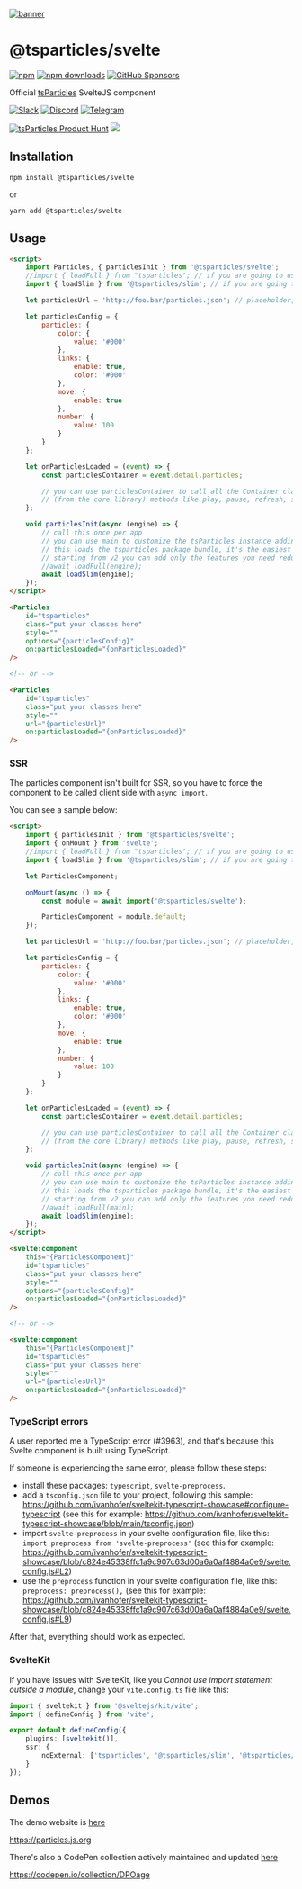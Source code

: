 [![banner](https://particles.js.org/images/banner3.png)](https://particles.js.org)

# @tsparticles/svelte

[![npm](https://img.shields.io/npm/v/@tsparticles/svelte)](https://www.npmjs.com/package/@tsparticles/svelte) [![npm downloads](https://img.shields.io/npm/dm/@tsparticles/svelte)](https://www.npmjs.com/package/@tsparticles/svelte) [![GitHub Sponsors](https://img.shields.io/github/sponsors/matteobruni)](https://github.com/sponsors/matteobruni)

Official [tsParticles](https://github.com/matteobruni/tsparticles) SvelteJS component

[![Slack](https://particles.js.org/images/slack.png)](https://join.slack.com/t/tsparticles/shared_invite/enQtOTcxNTQxNjQ4NzkxLWE2MTZhZWExMWRmOWI5MTMxNjczOGE1Yjk0MjViYjdkYTUzODM3OTc5MGQ5MjFlODc4MzE0N2Q1OWQxZDc1YzI) [![Discord](https://particles.js.org/images/discord.png)](https://discord.gg/hACwv45Hme) [![Telegram](https://particles.js.org/images/telegram.png)](https://t.me/tsparticles)

[![tsParticles Product Hunt](https://api.producthunt.com/widgets/embed-image/v1/featured.svg?post_id=186113&theme=light)](https://www.producthunt.com/posts/tsparticles?utm_source=badge-featured&utm_medium=badge&utm_souce=badge-tsparticles") <a href="https://www.buymeacoffee.com/matteobruni"><img src="https://img.buymeacoffee.com/button-api/?text=Buy me a beer&emoji=🍺&slug=matteobruni&button_colour=5F7FFF&font_colour=ffffff&font_family=Arial&outline_colour=000000&coffee_colour=FFDD00"></a>

## Installation

```shell
npm install @tsparticles/svelte
```

or

```shell
yarn add @tsparticles/svelte
```

## Usage

```html
<script>
	import Particles, { particlesInit } from '@tsparticles/svelte';
	//import { loadFull } from "tsparticles"; // if you are going to use `loadFull`, install the "tsparticles" package too.
	import { loadSlim } from '@tsparticles/slim'; // if you are going to use `loadSlim`, install the "@tsparticles/slim" package too.

	let particlesUrl = 'http://foo.bar/particles.json'; // placeholder, replace it with a real url

	let particlesConfig = {
		particles: {
			color: {
				value: '#000'
			},
			links: {
				enable: true,
				color: '#000'
			},
			move: {
				enable: true
			},
			number: {
				value: 100
			}
		}
	};

	let onParticlesLoaded = (event) => {
		const particlesContainer = event.detail.particles;

		// you can use particlesContainer to call all the Container class
		// (from the core library) methods like play, pause, refresh, start, stop
	};

	void particlesInit(async (engine) => {
		// call this once per app
		// you can use main to customize the tsParticles instance adding presets or custom shapes
		// this loads the tsparticles package bundle, it's the easiest method for getting everything ready
		// starting from v2 you can add only the features you need reducing the bundle size
		//await loadFull(engine);
		await loadSlim(engine);
	});
</script>

<Particles
	id="tsparticles"
	class="put your classes here"
	style=""
	options="{particlesConfig}"
	on:particlesLoaded="{onParticlesLoaded}"
/>

<!-- or -->

<Particles
	id="tsparticles"
	class="put your classes here"
	style=""
	url="{particlesUrl}"
	on:particlesLoaded="{onParticlesLoaded}"
/>
```

### SSR

The particles component isn't built for SSR, so you have to force the component to be called client side
with `async import`.

You can see a sample below:

```html
<script>
	import { particlesInit } from '@tsparticles/svelte';
	import { onMount } from 'svelte';
	//import { loadFull } from "tsparticles"; // if you are going to use `loadFull`, install the "tsparticles" package too.
	import { loadSlim } from '@tsparticles/slim'; // if you are going to use `loadSlim`, install the "@tsparticles/slim" package too.

	let ParticlesComponent;

	onMount(async () => {
		const module = await import('@tsparticles/svelte');

		ParticlesComponent = module.default;
	});

	let particlesUrl = 'http://foo.bar/particles.json'; // placeholder, replace it with a real url

	let particlesConfig = {
		particles: {
			color: {
				value: '#000'
			},
			links: {
				enable: true,
				color: '#000'
			},
			move: {
				enable: true
			},
			number: {
				value: 100
			}
		}
	};

	let onParticlesLoaded = (event) => {
		const particlesContainer = event.detail.particles;

		// you can use particlesContainer to call all the Container class
		// (from the core library) methods like play, pause, refresh, start, stop
	};

	void particlesInit(async (engine) => {
		// call this once per app
		// you can use main to customize the tsParticles instance adding presets or custom shapes
		// this loads the tsparticles package bundle, it's the easiest method for getting everything ready
		// starting from v2 you can add only the features you need reducing the bundle size
		//await loadFull(main);
		await loadSlim(engine);
	});
</script>

<svelte:component
	this="{ParticlesComponent}"
	id="tsparticles"
	class="put your classes here"
	style=""
	options="{particlesConfig}"
	on:particlesLoaded="{onParticlesLoaded}"
/>

<!-- or -->

<svelte:component
	this="{ParticlesComponent}"
	id="tsparticles"
	class="put your classes here"
	style=""
	url="{particlesUrl}"
	on:particlesLoaded="{onParticlesLoaded}"
/>
```

### TypeScript errors

A user reported me a TypeScript error (#3963), and that's because this Svelte component is built using TypeScript.

If someone is experiencing the same error, please follow these steps:

- install these packages: `typescript`, `svelte-preprocess`.
- add a `tsconfig.json` file to your project, following this sample: <https://github.com/ivanhofer/sveltekit-typescript-showcase#configure-typescript> (see this for example: <https://github.com/ivanhofer/sveltekit-typescript-showcase/blob/main/tsconfig.json>)
- import `svelte-preprocess` in your svelte configuration file, like this: `import preprocess from 'svelte-preprocess'` (see this for example: <https://github.com/ivanhofer/sveltekit-typescript-showcase/blob/c824e45338ffc1a9c907c63d00a6a0af4884a0e9/svelte.config.js#L2>)
- use the `preprocess` function in your svelte configuration file, like this: `preprocess: preprocess(),` (see this for example: <https://github.com/ivanhofer/sveltekit-typescript-showcase/blob/c824e45338ffc1a9c907c63d00a6a0af4884a0e9/svelte.config.js#L9>)

After that, everything should work as expected.

### SvelteKit

If you have issues with SvelteKit, like you _Cannot use import statement outside a module_, change your `vite.config.ts` file like this:

```ts
import { sveltekit } from '@sveltejs/kit/vite';
import { defineConfig } from 'vite';

export default defineConfig({
	plugins: [sveltekit()],
	ssr: {
		noExternal: ['tsparticles', '@tsparticles/slim', '@tsparticles/engine', '@tsparticles/svelte'] // add all tsparticles libraries here, they're not made for SSR, they're client only
	}
});
```

## Demos

The demo website is [here](https://particles.js.org)

<https://particles.js.org>

There's also a CodePen collection actively maintained and updated [here](https://codepen.io/collection/DPOage)

<https://codepen.io/collection/DPOage>
